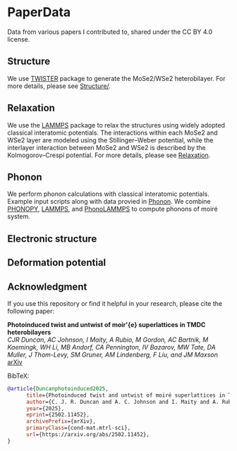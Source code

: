# PaperData
Data from various papers I contributed to, shared under the
CC BY 4.0 license.

## Structure 
We use [TWISTER](https://github.com/qtm-iisc/Twister) package
to generate the MoSe2/WSe2 heterobilayer. For more details,
please see [Structure/](./Structure/).  

## Relaxation
We use the [LAMMPS](https://www.lammps.org) package to relax
the structures using widely adopted classical interatomic
potentials.  The interactions within each MoSe2 and WSe2
layer are modeled using the Stillinger–Weber potential, while
the interlayer interaction between MoSe2 and WSe2 is
described by the Kolmogorov–Crespi potential. For more
details, please see [Relaxation](./Relaxation/).

## Phonon
We perform phonon calculations with classical interatomic
potentials. Example input scripts along with data provied in
[Phonon](./Phonon). We combine
[PHONOPY](https://phonopy.github.io/phonopy/),
[LAMMPS](https://www.lammps.org), and
[PhonoLAMMPS](https://github.com/abelcarreras/phonolammps) to
compute phonons of moiré system.  

## Electronic structure


## Deformation potential


## Acknowledgment
If you use this repository or find it helpful in your
research, please cite the following paper:

**Photoinduced twist and untwist of moir\'{e} superlattices in TMDC heterobilayers**  
*CJR Duncan, AC Johnson, I Maity, A Rubio, M Gordon, AC Bartnik, M Kaemingk, WH Li, MB Andorf, CA Pennington, IV Bazarov, MW Tate, DA Muller, J Thom-Levy, SM Gruner, AM Lindenberg, F Liu, and JM Maxson*  
[arXiv](https://arxiv.org/abs/2502.11452)

BibTeX:
```bibtex
@article{Duncanphotoinduced2025,
      title={Photoinduced twist and untwist of moiré superlattices in TMDC heterobilayers}, 
      author={C. J. R. Duncan and A. C. Johnson and I. Maity and A. Rubio and M. Gordon and A. C. Bartnik and M. Kaemingk and W. H. Li and M. B. Andorf and C. A. Pennington and I. V. Bazarov and M. W. Tate and D. A. Muller and J. Thom-Levy and S. M. Gruner and A . M. Lindenberg and F. Liu and J. M. Maxson},
      year={2025},
      eprint={2502.11452},
      archivePrefix={arXiv},
      primaryClass={cond-mat.mtrl-sci},
      url={https://arxiv.org/abs/2502.11452}, 
}
```
